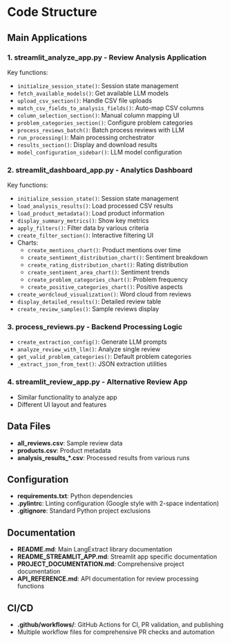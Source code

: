 # Code Structure

## Main Applications

### 1. **streamlit_analyze_app.py** - Review Analysis Application
Key functions:
- `initialize_session_state()`: Session state management
- `fetch_available_models()`: Get available LLM models
- `upload_csv_section()`: Handle CSV file uploads
- `match_csv_fields_to_analysis_fields()`: Auto-map CSV columns
- `column_selection_section()`: Manual column mapping UI
- `problem_categories_section()`: Configure problem categories
- `process_reviews_batch()`: Batch process reviews with LLM
- `run_processing()`: Main processing orchestrator
- `results_section()`: Display and download results
- `model_configuration_sidebar()`: LLM model configuration

### 2. **streamlit_dashboard_app.py** - Analytics Dashboard
Key functions:
- `initialize_session_state()`: Session state management
- `load_analysis_results()`: Load processed CSV results
- `load_product_metadata()`: Load product information
- `display_summary_metrics()`: Show key metrics
- `apply_filters()`: Filter data by various criteria
- `create_filter_section()`: Interactive filtering UI
- Charts:
  - `create_mentions_chart()`: Product mentions over time
  - `create_sentiment_distribution_chart()`: Sentiment breakdown
  - `create_rating_distribution_chart()`: Rating distribution
  - `create_sentiment_area_chart()`: Sentiment trends
  - `create_problem_categories_chart()`: Problem frequency
  - `create_positive_categories_chart()`: Positive aspects
- `create_wordcloud_visualization()`: Word cloud from reviews
- `display_detailed_results()`: Detailed review table
- `create_review_samples()`: Sample reviews display

### 3. **process_reviews.py** - Backend Processing Logic
- `create_extraction_config()`: Generate LLM prompts
- `analyze_review_with_llm()`: Analyze single review
- `get_valid_problem_categories()`: Default problem categories
- `_extract_json_from_text()`: JSON extraction utilities

### 4. **streamlit_review_app.py** - Alternative Review App
- Similar functionality to analyze app
- Different UI layout and features

## Data Files
- **all_reviews.csv**: Sample review data
- **products.csv**: Product metadata
- **analysis_results_*.csv**: Processed results from various runs

## Configuration
- **requirements.txt**: Python dependencies
- **.pylintrc**: Linting configuration (Google style with 2-space indentation)
- **.gitignore**: Standard Python project exclusions

## Documentation
- **README.md**: Main LangExtract library documentation
- **README_STREAMLIT_APP.md**: Streamlit app specific documentation
- **PROJECT_DOCUMENTATION.md**: Comprehensive project documentation
- **API_REFERENCE.md**: API documentation for review processing functions

## CI/CD
- **.github/workflows/**: GitHub Actions for CI, PR validation, and publishing
- Multiple workflow files for comprehensive PR checks and automation